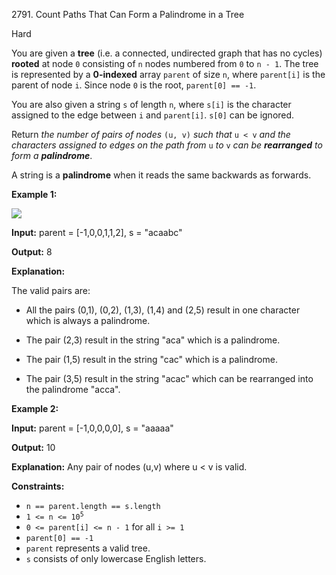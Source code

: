 2791\. Count Paths That Can Form a Palindrome in a Tree

Hard

You are given a **tree** (i.e. a connected, undirected graph that has no cycles) **rooted** at node `0` consisting of `n` nodes numbered from `0` to `n - 1`. The tree is represented by a **0-indexed** array `parent` of size `n`, where `parent[i]` is the parent of node `i`. Since node `0` is the root, `parent[0] == -1`.

You are also given a string `s` of length `n`, where `s[i]` is the character assigned to the edge between `i` and `parent[i]`. `s[0]` can be ignored.

Return _the number of pairs of nodes_ `(u, v)` _such that_ `u < v` _and the characters assigned to edges on the path from_ `u` _to_ `v` _can be **rearranged** to form a **palindrome**_.

A string is a **palindrome** when it reads the same backwards as forwards.

**Example 1:**

![](https://assets.leetcode.com/uploads/2023/07/15/treedrawio-8drawio.png)

**Input:** parent = [-1,0,0,1,1,2], s = "acaabc"

**Output:** 8

**Explanation:**

The valid pairs are:

- All the pairs (0,1), (0,2), (1,3), (1,4) and (2,5) result in one character which is always a palindrome.

- The pair (2,3) result in the string "aca" which is a palindrome.

- The pair (1,5) result in the string "cac" which is a palindrome.

- The pair (3,5) result in the string "acac" which can be rearranged into the palindrome "acca". 

**Example 2:**

**Input:** parent = [-1,0,0,0,0], s = "aaaaa"

**Output:** 10

**Explanation:** Any pair of nodes (u,v) where u < v is valid. 

**Constraints:**

*   `n == parent.length == s.length`
*   <code>1 <= n <= 10<sup>5</sup></code>
*   `0 <= parent[i] <= n - 1` for all `i >= 1`
*   `parent[0] == -1`
*   `parent` represents a valid tree.
*   `s` consists of only lowercase English letters.